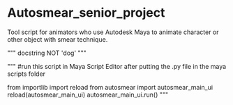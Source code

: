 # Autosmear_senior_project
Tool script for animators who use Autodesk Maya to animate character or other object with smear technique.

"""
docstring
NOT
'dog'
"""

"""
#run this script in Maya Script Editor after putting the .py file in the maya scripts folder

from importlib import reload
from autosmear import autosmear_main_ui
reload(autosmear_main_ui)
autosmear_main_ui.run()
"""
